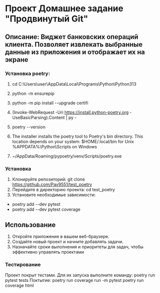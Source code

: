 # Проект Домашнее задание "Продвинутый Git"
## Описание: Виджет банковских операций клиента. Позволяет извлекать выбранные данные из приложения и отображает их на экране
### Установка poetry:
1. cd C:\Users\user\AppData\Local\Programs\Python\Python313
2. python -m ensurepip
3. python -m pip install --upgrade certifi
4. (Invoke-WebRequest -Uri https://install.python-poetry.org -UseBasicParsing).Content | py -
5. poetry --version

6. The installer installs the poetry tool to Poetry's bin directory. This location depends on your system:
$HOME/.local/bin for Unix
%APPDATA%\Python\Scripts on Windows
7. ~/AppData/Roaming/pypoetry/venv/Scripts/poetry.exe
### Установка
1. Клонируйте репозиторий:
git clone https://github.com/Pav9551/test_poetry
2. Перейдите в директорию проекта:
cd test_poetry
3. Установите необходимые зависимости:
- poetry add --dev pytest 
- poetry add --dev pytest coverage
## Использование
1. Откройте приложение в вашем веб-браузере.
2. Создайте новый проект и начните добавлять задачи.
3. Назначайте сроки выполнения и приоритеты для задач, чтобы эффективно управлять проектами
### Тестирование
Проект покрыт тестами. Для их запуска выполните команду:
poetry run pytest tests
Поктытие:
poetry run coverage run -m pytest
poetry run coverage html

